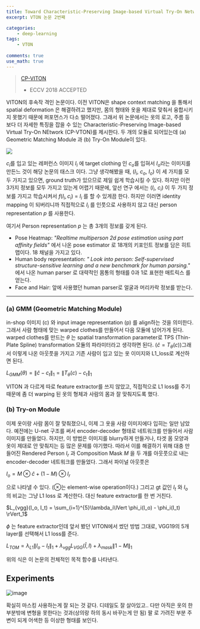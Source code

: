 ```yaml
---
title: Toward Characteristic-Preserving Image-based Virtual Try-On Network 
excerpt: VTON 논문 2번째

categories:
    - deep-learning
tags:
    - VTON
  
comments: true
use_math: true
---
```


> [CP-VITON](https://arxiv.org/pdf/1807.07688.pdf) 
> - ECCV 2018 ACCEPTED

VITON의 후속작 격인 논문이다. 이전 VITON은 shape context matching 을 통해서 spatial deformation 은 해결하려고 했지만, 몸의 형태와 옷을 제대로 맞춰서 융합시키지 못했기 때문에 퍼포먼스가 다소 떨어졌다. 그래서 위 논문에서는 옷의 로고, 주름 등 보다 더 자세한 특징을 잡을 수 있는 Characteristic-Preserving Image-based Virtual Try-On NEtwork (CP-VTON)를 제시한다. 두 개의 모듈로 되어있는데 (a) Geometric Matching Module 과 (b) Try-On Module이 있다. 

<img src="https://user-images.githubusercontent.com/43398106/147446564-17377e0f-d6d9-4302-be1e-53384c128883.png">

$c_i$를 입고 있는 레퍼런스 이미지 $I_i$ 에 target clothing 인 $c_o$를 입혀서 $I_o$라는 이미지를 만든느 것이 해당 논문의 태스크 이다. 그냥 생각해봤을 때, ($I_i$, $c_o$, $I_o$) 이 세 가지를 모두 가지고 있으면, ground truth가 있으므로 제일 쉽게 학습시킬 수 있다. 하지만 이런 3가지 정보를 모두 가지고 있는게 어렵기 때문에, 앞선 연구 에서는 ($I_i$, $c_i$) 이 두 가지 정보를 가지고 학습시켜서 $f(I_i, c_i)$ = $I_i$ 를 할 수 있게끔 한다. 하지만 이러면 identity mapping 이 되버리니까 직접적으로 $I_i$ 를 인풋으로 사용하지 않고 대신 person representation *p* 를 사용한다.

여기서 Person representation *p* 는 총 3개의 정보를 갖게 된다. 
* Pose Heatmap: *"Realtime multiperson 2d pose estimation using part affinity fields"* 에서 나온 pose estimator 로 18개의 키포인트 정보를 담은 히트맵이다. 18 채널을 가지고 있다. 
* Human body representation: *" Look into person: Self-supervised structure-sensitive learning and a new
benchmark for human parsing."* 에서 나온 human parser 로 대략적인 몸통의 형태를 0과 1로 표현한 매트릭스 를 얻는다. 
* Face and Hair: 앞에 사용했던 human parser로 얼굴과 머리카락 정보를 받는다. 

---

### (a) GMM (Geometric Matching Module)
in-shop 이미지 (c) 와 input image representation (p) 를 align하는 것을 의미한다. 그래서 사람 형태에 맞는 warped clothes를 만들어서 다음 모듈에 넘어가게 된다. warped clothes를 만드는 $\theta$ 는 spatial transformation parameter로 TPS (Thin-Plate Spline) transformation 모듈의 파라미터라고 생각하면 된다. ($\hat{c} = T_\theta(c)$)그래서 이렇게 나온 아웃풋을 가지고 기존 사람이 입고 있는 옷 이미지와 L1_loss로 계산하면 된다. 

$L_{GMM}(\theta) = \lVert \hat{c}-c_t \rVert_1 = \lVert T_\theta(c) - c_t \rVert_1$

VITON 과 다르게 따로 feature extractor를 쓰지 않았고, 직접적으로 L1 loss를 주기 때문에 좀 더 warping 된 옷의 형체과 사람의 몸과 잘 맞춰지도록 했다.

### (b) Try-on Module
이제 옷이랑 사람 몸이 잘 맞춰졌으니, 이제 그 옷을 사람 이미지에다 입히는 일만 남았다. 예전에는 U-net 구조를 써서 encoder-decoder 형태로 네트워크를 만들어서 사람 이미지를 만들었다. 하지만, 이 방법은 이미지를 blurry하게 만들거나, 타겟 몸 모양과 옷이 제대로 안 맞춰지는 등 많은 문제를 야기했다. 따라서 이를 해결하기 위해 대충 만들어진 Rendered Person $I_r$ 과 Composition Mask $M$ 을 두 개를 아웃풋으로 내는 encoder-decoder 네트워크를 만들었다. 그래서 파이널 아웃풋은 

$I_o = M \otimes \hat{c} + (1-M)\otimes I_r$ 

으로 나타낼 수 있다. ($\otimes$는 element-wise operation이다.) 그리고 gt 값인 $I_t$ 와 $I_o$ 의 비교는 그냥 L1 loss 로 계산한다. 대신 feature extractor를 한 번 거친다. 

$L_{vgg}(I_o, I_t) = \sum_{i=1}^{5}\lambda_i\lVert \phi_i(I_o) - \phi_i(I_t) \rVert_1$

$\phi$ 는 feature extractor인데 앞서 봤던 VITON에서 썼던 방법 그대로, VGG19의 5개 layer를 선택해서 L1 loss를 준다. 


$L_{TOM} = \lambda_{L1} \lVert I_o - I_t \rVert _1 + \lambda_{vgg}L_{VGG}(\hat{I}, I) + \lambda_{mask} \lVert 1 - M \rVert _1$

위의 식은 이 논문의 전체적인 목적 함수를 나타낸다. 

## Experiments 

![image](https://user-images.githubusercontent.com/43398106/147520128-63df70ce-93bd-43a6-a83b-e9dfd9642ea8.png)

확실히 마스킹 사용하는게 잘 되는 것 같다. 디테일도 잘 살아있고.. 다만 아직은 옷의 한 부분밖에 변형을 못한다는 것과(상의랑 하의 동시 바꾸는게 안 됨) 팔 로 가려진 부분 주변이 되게 어색한 등 이상한 형태를 보인다. 